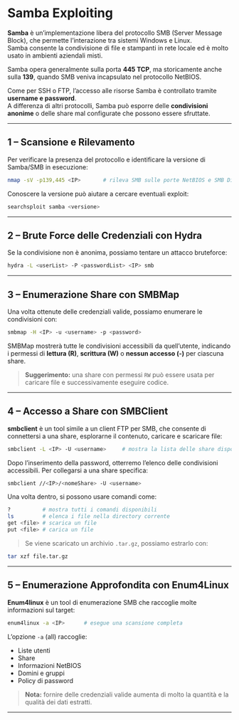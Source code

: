 # Samba Exploiting

**Samba** è un’implementazione libera del protocollo SMB (Server Message Block), che permette l’interazione tra sistemi Windows e Linux. <br>
Samba consente la condivisione di file e stampanti in rete locale ed è molto usato in ambienti aziendali misti.

Samba opera generalmente sulla porta **445 TCP**, ma storicamente anche sulla **139**, quando SMB veniva incapsulato nel protocollo NetBIOS.

Come per SSH o FTP, l’accesso alle risorse Samba è controllato tramite **username e password**. <br>
A differenza di altri protocolli, Samba può esporre delle **condivisioni anonime** o delle share mal configurate che possono essere sfruttate.

---

## 1 – Scansione e Rilevamento

Per verificare la presenza del protocollo e identificare la versione di Samba/SMB in esecuzione:

```bash
nmap -sV -p139,445 <IP>       # rileva SMB sulle porte NetBIOS e SMB Direct
```

Conoscere la versione può aiutare a cercare eventuali exploit:

```bash
searchsploit samba <versione>
```

---

## 2 – Brute Force delle Credenziali con Hydra

Se la condivisione non è anonima, possiamo tentare un attacco bruteforce:

```bash
hydra -L <userList> -P <passwordList> <IP> smb
```

---

## 3 – Enumerazione Share con SMBMap

Una volta ottenute delle credenziali valide, possiamo enumerare le condivisioni con:

```bash
smbmap -H <IP> -u <username> -p <password>
```

SMBMap mostrerà tutte le condivisioni accessibili da quell’utente, indicando i permessi di **lettura (R)**, **scrittura (W)** o **nessun accesso (-)** per ciascuna share.

> **Suggerimento:** una share con permessi `RW` può essere usata per caricare file e successivamente eseguire codice.

---

## 4 – Accesso a Share con SMBClient

**smbclient** è un tool simile a un client FTP per SMB, che consente di connettersi a una share, esplorarne il contenuto, caricare e scaricare file:

```bash
smbclient -L <IP> -U <username>     # mostra la lista delle share disponibili
```

Dopo l’inserimento della password, otterremo l’elenco delle condivisioni accessibili. Per collegarsi a una share specifica:

```bash
smbclient //<IP>/<nomeShare> -U <username>
```

Una volta dentro, si possono usare comandi come:

```bash
?          # mostra tutti i comandi disponibili
ls         # elenca i file nella directory corrente
get <file> # scarica un file
put <file> # carica un file
```

> Se viene scaricato un archivio `.tar.gz`, possiamo estrarlo con:

```bash
tar xzf file.tar.gz
```

---

## 5 – Enumerazione Approfondita con Enum4Linux

**Enum4linux** è un tool di enumerazione SMB che raccoglie molte informazioni sul target:

```bash
enum4linux -a <IP>      # esegue una scansione completa
```

L’opzione `-a` (all) raccoglie:
- Liste utenti
- Share
- Informazioni NetBIOS
- Domini e gruppi
- Policy di password

> **Nota:** fornire delle credenziali valide aumenta di molto la quantità e la qualità dei dati estratti.

---

